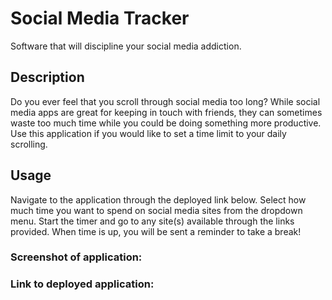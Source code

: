 # Social Media Tracker
Software that will discipline your social media addiction.

## Description

Do you ever feel that you scroll through social media too long? While social media apps are great for keeping in touch with friends, they can sometimes waste too much time while you could be doing something more productive. Use this application if you would like to set a time limit to your daily scrolling.

## Usage
Navigate to the application through the deployed link below. Select how much time you want to spend on social media sites from the dropdown menu. Start the timer and go to any site(s) available through the links provided. When time is up, you will be sent a reminder to take a break!

### Screenshot of application: 


### Link to deployed application: 
